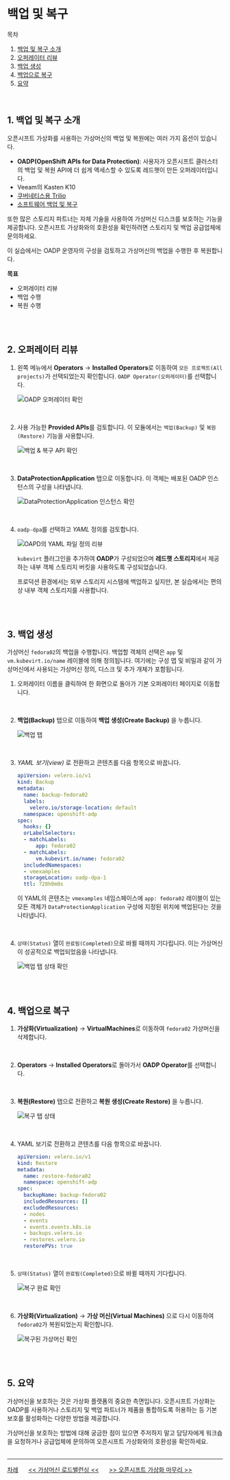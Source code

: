 # 백업 및 복구

목차
1. [백업 및 복구 소개](./backup_and_restore.md#1-백업-및-복구-소개)<br>
2. [오퍼레이터 리뷰](./backup_and_restore.md#2-오퍼레이터-리뷰)<br>
3. [백업 생성](./backup_and_restore.md#3-백업-생성)<br>
4. [백업으로 복구](./backup_and_restore.md#4-백업으로-복구)<br>
5. [요약](./backup_and_restore.md#5-요약)<br>
<br>

## 1. 백업 및 복구 소개

오픈시프트 가상화를 사용하는 가상머신의 백업 및 복원에는 여러 가지 옵션이 있습니다.

* **OADP(OpenShift APIs for Data Protection)**: 사용자가 오픈시프트 클러스터의 백업 및 복원 API에 더 쉽게 액세스할 수 있도록 레드햇이 만든 오퍼레이터입니다.
* Veeam의 Kasten K10
* [쿠버네티스용 Trilio](https://docs.trilio.io/kubernetes/appendix/backup-and-restore-virtual-machine-running-on-openshift-virtualization)
* [소프트웨어 백업 및 복구](https://storware.eu/solutions/containers-backup-and-recovery/red-hat-openshift-backup-restore/)

또한 많은 스토리지 파트너는 자체 기술을 사용하여 가상머신 디스크를 보호하는 기능을 제공합니다. 오픈시프트 가상화와의 호환성을 확인하려면 스토리지 및 백업 공급업체에 문의하세요.

이 실습에서는 OADP 운영자의 구성을 검토하고 가상머신의 백업을 수행한 후 복원합니다.
<br>

**목표**
* 오퍼레이터 리뷰
* 백업 수행
* 복원 수행
<br>
<br>

## 2. 오퍼레이터 리뷰

1. 왼쪽 메뉴에서 **Operators** → **Installed Operators**로 이동하여 `모든 프로젝트(All projects)`가 선택되었는지 확인합니다. `OADP Operator(오퍼레이터)`를 선택합니다.

   <img src="lab-images/backup_restore--2.1_Left_Menu.png" title="100px" alt="OADP 오퍼레이터 확인"></img> <br> 
<br>

2. 사용 가능한 **Provided APIs**를 검토합니다. 이 모듈에서는 `백업(Backup)` 및 `복원(Restore)` 기능을 사용합니다.

   <img src="lab-images/backup_restore--2.2_Overview.png" title="100px" alt="백업 & 복구 API 확인"></img> <br> 
<br>

3. **DataProtectionApplication** 탭으로 이동합니다. 이 객체는 배포된 OADP 인스턴스의 구성을 나타냅니다.

   <img src="lab-images/backup_restore--2.3_DPA.png" title="100px" alt="DataProtectionApplication 인스턴스 확인"></img> <br> 
<br>

4. `oadp-dpa`를 선택하고 *YAML* 정의를 검토합니다.

   <img src="lab-images/backup_restore--2.4_OADP_YAML.png" title="100px" alt="OAPD의 YAML 파일 정의 리뷰"></img> <br> 

   `kubevirt` 플러그인을 추가하여 **OADP**가 구성되었으며 **레드햇 스토리지**에서 제공하는 내부 객체 스토리지 버킷을 사용하도록 구성되었습니다.

   프로덕션 환경에서는 외부 스토리지 시스템에 백업하고 싶지만, 본 실습에서는 편의상 내부 객체 스토리지를 사용합니다.
<br>
<br>

## 3. 백업 생성

가상머신 `fedora02`의 백업을 수행합니다. 백업할 객체의 선택은 `app` 및 `vm.kubevirt.io/name` 레이블에 의해 정의됩니다. 여기에는 구성 맵 및 비밀과 같이 가상머신에서 사용되는 가상머신 정의, 디스크 및 추가 개체가 포함됩니다.

1. 오퍼레이터 이름을 클릭하여 한 화면으로 돌아가 기본 오퍼레이터 페이지로 이동합니다.

<br>

2. **백업(Backup)** 탭으로 이동하여 **백업 생성(Create Backup)** 을 누릅니다.

   <img src="lab-images/backup_restore--3.2_Backup_Tab.png" title="100px" alt="백업 탭"></img> <br> 
<br>

3. *YAML 보기(view)* 로 전환하고 콘텐츠를 다음 항목으로 바꿉니다.

   ```yaml
   apiVersion: velero.io/v1
   kind: Backup
   metadata:
     name: backup-fedora02
     labels:
       velero.io/storage-location: default
     namespace: openshift-adp
   spec:
     hooks: {}
     orLabelSelectors:
     - matchLabels:
         app: fedora02
     - matchLabels:
         vm.kubevirt.io/name: fedora02
     includedNamespaces:
     - vmexamples
     storageLocation: oadp-dpa-1
     ttl: 720h0m0s
   ```

   이 YAML의 콘텐츠는 `vmexamples` 네임스페이스에 `app: fedora02` 레이블이 있는 모든 객체가 `DataProtectionApplication` 구성에 지정된 위치에 백업된다는 것을 나타냅니다.
<br>

4. `상태(Status)` 열이 `완료됨(Completed)`으로 바뀔 때까지 기다립니다. 이는 가상머신이 성공적으로 백업되었음을 나타냅니다.

   <img src="lab-images/backup_restore--3.4_Backup_Completed.png" title="100px" alt="백업 탭 상태 확인"></img> <br> 
<br>
<br>

## 4. 백업으로 복구

1. **가상화(Virtualization)** → **VirtualMachines**로 이동하여 `fedora02` 가상머신을 삭제합니다.

<br>

2. **Operators** → **Installed Operators**로 돌아가서 **OADP Operator**를 선택합니다.

<br>

3. **복원(Restore)** 탭으로 전환하고 **복원 생성(Create Restore)** 을 누릅니다.

   <img src="lab-images/backup_restore--4.3_Restore_Tab.png" title="100px" alt="복구 탭 상태"></img> <br> 
<br>

4. YAML 보기로 전환하고 콘텐츠를 다음 항목으로 바꿉니다.

   ```yaml
   apiVersion: velero.io/v1
   kind: Restore
   metadata:
     name: restore-fedora02
     namespace: openshift-adp
   spec:
     backupName: backup-fedora02
     includedResources: []
     excludedResources:
     - nodes
     - events
     - events.events.k8s.io
     - backups.velero.io
     - restores.velero.io
     restorePVs: true
   ```
<br>

5. `상태(Status)` 열이 `완료됨(Completed)`으로 바뀔 때까지 기다립니다.

   <img src="lab-images/backup_restore--4.5_Restore_Completed.png" title="100px" alt="복구 완료 확인"></img> <br> 
<br>

6. **가상화(Virtualization)** → **가상 머신(Virtual Machines)** 으로 다시 이동하여 `fedora02`가 복원되었는지 확인합니다.

   <img src="lab-images/backup_restore--4.6_VM_Restored.png" title="100px" alt="복구된 가상머신 확인"></img> <br> 
<br>
<br>

## 5. 요약

가상머신을 보호하는 것은 가상화 플랫폼의 중요한 측면입니다. 오픈시프트 가상화는 OADP를 사용하거나 스토리지 및 백업 파트너가 제품을 통합하도록 허용하는 등 기본 보호를 활성화하는 다양한 방법을 제공합니다. 

가상머신을 보호하는 방법에 대해 궁금한 점이 있으면 주저하지 말고 담당자에게 워크숍을 요청하거나 공급업체에 문의하여 오픈시프트 가상화와의 호환성을 확인하세요.
<br>
<br>

------
[차례](../README.md) &nbsp;&nbsp;&nbsp;&nbsp; [<< 가상머신 로드밸런싱 <<](./vm_load_balancing.md) &nbsp;&nbsp;&nbsp;&nbsp; [>> 오픈시프트 가상화 마무리 >>](./close.md)